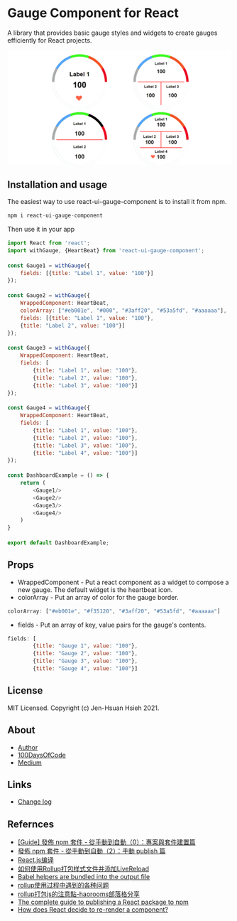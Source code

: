 # Gauge Component for React
A library that provides basic gauge styles and widgets to create gauges efficiently for React projects.

![screen shot](https://raw.githubusercontent.com/JenHsuan/react-gauge-component/master/demo/screen-shot.png)

## Installation and usage
The easiest way to use react-ui-gauge-component is to install it from npm.

```s
npm i react-ui-gauge-component
```

Then use it in your app

```javascript
import React from 'react';
import withGauge, {HeartBeat} from 'react-ui-gauge-component';

const Gauge1 = withGauge({
    fields: [{title: "Label 1", value: "100"}]
});

const Gauge2 = withGauge({
    WrappedComponent: HeartBeat,
    colorArray: ["#eb001e", "#000", "#3aff20", "#53a5fd", "#aaaaaa"],
    fields: [{title: "Label 1", value: "100"},
    {title: "Label 2", value: "100"}]
});

const Gauge3 = withGauge({
    WrappedComponent: HeartBeat,
    fields: [
        {title: "Label 1", value: "100"},
        {title: "Label 2", value: "100"},
        {title: "Label 3", value: "100"}]
});

const Gauge4 = withGauge({
    WrappedComponent: HeartBeat,
    fields: [
        {title: "Label 1", value: "100"},
        {title: "Label 2", value: "100"},
        {title: "Label 3", value: "100"},
        {title: "Label 4", value: "100"}]
});

const DashboardExample = () => {
    return (
        <Gauge1/>
        <Gauge2/>
        <Gauge3/>
        <Gauge4/>
    )
}

export default DashboardExample;

```

## Props
* WrappedComponent -  Put a react component as a widget to compose a new gauge. The default widget is the heartbeat icon.
* colorArray - Put an array of color for the gauge border.

```javascript
colorArray: ["#eb001e", "#f35120", "#3aff20", "#53a5fd", "#aaaaaa"]
```

* fields - Put an array of key, value pairs for the gauge's contents.

```javascript
fields: [
        {title: "Gauge 1", value: "100"},
        {title: "Gauge 2", value: "100"},
        {title: "Gauge 3", value: "100"},
        {title: "Gauge 4", value: "100"}]
```

## License
MIT Licensed. Copyright (c) Jen-Hsuan Hsieh 2021.

## About
* [Author](https://jenhsuan.github.io/ALayman/profile.html)
* [100DaysOfCode](https://dev.to/jenhsuan)
* [Medium](https://medium.com/a-layman)

## Links
* [Change log]()

## Refernces
* [[Guide] 發佈 npm 套件 - 從手動到自動（0）：專案與套件建置篇](https://pjchender.github.io/2020/02/02/guide-%E7%99%BC%E4%BD%88-npm-%E5%A5%97%E4%BB%B6-%E5%BE%9E%E6%89%8B%E5%8B%95%E5%88%B0%E8%87%AA%E5%8B%95%EF%BC%880%EF%BC%89%EF%BC%9A%E5%B0%88%E6%A1%88%E8%88%87%E5%A5%97%E4%BB%B6%E5%BB%BA%E7%BD%AE%E7%AF%87/)
* [發佈 npm 套件 - 從手動到自動（2）：手動 publish 篇](https://pjchender.blogspot.com/2020/02/guide-npm-2.html)
* [React.js编译](https://chenshenhai.github.io/rollupjs-note/note/chapter04/01.html)
* [如何使用Rollup打包样式文件并添加LiveReload](https://www.w3cplus.com/javascript/learn-rollup-css.html)
* [Babel helpers are bundled into the output file](https://github.com/rollup/rollup-plugin-babel/issues/322)
* [rollup使用过程中遇到的各种问题](https://xudany.github.io/rollup/2019/08/13/rollup%E4%BD%BF%E7%94%A8%E8%BF%87%E7%A8%8B%E4%B8%AD%E9%81%87%E5%88%B0%E7%9A%84%E5%90%84%E7%A7%8D%E9%97%AE%E9%A2%98/)
* [rollup打包js的注意點-haorooms部落格分享](https://www.itread01.com/content/1542163957.html)
* [The complete guide to publishing a React package to npm](https://blog.logrocket.com/the-complete-guide-to-publishing-a-react-package-to-npm/)
* [How does React decide to re-render a component?](https://lucybain.com/blog/2017/react-js-when-to-rerender/)